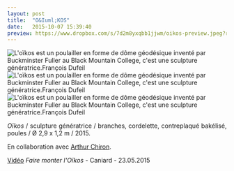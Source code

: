 ```yaml
---
layout: post
title:  "O&Iuml;KOS"
date:   2015-10-07 15:39:40
preview: https://www.dropbox.com/s/7d2m8yxqbb1jjwm/oikos-preview.jpeg?raw=1
---
```



<img src="https://www.dropbox.com/s/lmch0h5fkdpcuwz/Oikos.jpg?raw=1" alt="L'o&iuml;kos est un poulailler en forme de d&ocirc;me g&eacute;od&eacute;sique invent&eacute; par Buckminster Fuller au Black Mountain College, c'est une sculpture g&eacute;n&eacute;ratrice.Fran&ccedil;ois Dufeil">

<img src="https://www.dropbox.com/s/7tx4r0kvsmvte3h/Oikos%20%282%29.jpg?raw=1" alt="L'o&iuml;kos est un poulailler en forme de d&ocirc;me g&eacute;od&eacute;sique invent&eacute; par Buckminster Fuller au Black Mountain College, c'est une sculpture g&eacute;n&eacute;ratrice.Fran&ccedil;ois Dufeil">

<img src="https://www.dropbox.com/s/h9ddukl6qotdetn/Oikos.jpeg?raw=1" alt="L'o&iuml;kos est un poulailler en forme de d&ocirc;me g&eacute;od&eacute;sique invent&eacute; par Buckminster Fuller au Black Mountain College, c'est une sculpture g&eacute;n&eacute;ratrice.Fran&ccedil;ois Dufeil">

<p style="text-align:justify">
<span style="font-style: italic;">O&iuml;kos</span> / sculpture g&eacute;n&eacute;ratrice / branches, cordelette,  contreplaqu&eacute; bak&eacute;lis&eacute;, poules / &Oslash; 2,9 x 1,2 m / 2015.
</p>
<p style="text-align:justify">
En collaboration avec <a href="#" onclick='window.open("http://www.arthurchiron.com/");return false;'>Arthur Chiron</a>.
</p>

<p style="text-align:justify">
<a href="#" onclick='window.open("https://www.youtube.com/watch?v=8jVoWUsMYk8");return false;'>Vid&eacute;o</a> <span style="font-style: italic;">Faire monter l'O&iuml;kos</span> - Caniard - 23.05.2015
</p>


